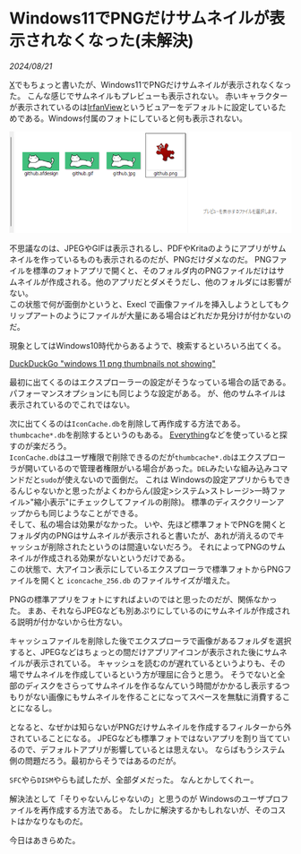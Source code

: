 # Windows11でPNGだけサムネイルが表示されなくなった(未解決)

<i>2024/08/21</i>

[X](https://x.com/hiro99ma/status/1825742753306914823)でもちょっと書いたが、Windows11でPNGだけサムネイルが表示されなくなった。
こんな感じでサムネイルもプレビューも表示されない。
赤いキャラクターが表示されているのは[IrfanView](https://www.irfanview.com/)というビュアーをデフォルトに設定しているためである。Windows付属のフォトにしていると何も表示されない。

![image](20240821a-1.png)

不思議なのは、JPEGやGIFは表示されるし、PDFやKritaのようにアプリがサムネイルを作っているものも表示されるのだが、PNGだけダメなのだ。
PNGファイルを標準のフォトアプリで開くと、そのフォルダ内のPNGファイルだけはサムネイルが作成される。他のアプリだとダメそうだし、他のフォルダには影響がない。  
この状態で何が面倒かというと、Execl で画像ファイルを挿入しようとしてもクリップアートのようにファイルが大量にある場合はどれだか見分けが付かないのだ。

現象としてはWindows10時代からあるようで、検索するといろいろ出てくる。

[DuckDuckGo "windows 11 png thumbnails not showing"](https://duckduckgo.com/?q=windows+11+png+thumbnails+not+showing&t=newext&atb=v440-7__&ia=web)

最初に出てくるのはエクスプローラーの設定がそうなっている場合の話である。
パフォーマンスオプションにも同じような設定がある。
が、他のサムネイルは表示されているのでこれではない。

次に出てくるのは`IconCache.db`を削除して再作成する方法である。
`thumbcache*.db`を削除するというのもある。
[Everything](https://www.voidtools.com/support/everything/)などを使っていると探すのが楽だろう。  
`IconCache.db`はユーザ権限で削除できるのだが`thumbcache*.db`はエクスプローラが開いているので管理者権限がいる場合があった。`DEL`みたいな組み込みコマンドだと`sudo`が使えないので面倒だ。
これは Windowsの設定アプリからもできるんじゃないかと思ったがよくわからん(設定>システム>ストレージ>一時ファイル>"縮小表示"にチェックしてファイルの削除)。
標準のディスククリーンアップからも同じようなことができる。  
そして、私の場合は効果がなかった。
いや、先ほど標準フォトでPNGを開くとフォルダ内のPNGはサムネイルが表示されると書いたが、あれが消えるのでキャッシュが削除されたというのは間違いないだろう。
それによってPNGのサムネイルが作成される効果がないというだけである。  
この状態で、大アイコン表示にしているエクスプローラで標準フォトからPNGファイルを開くと `iconcache_256.db` のファイルサイズが増えた。

PNGの標準アプリをフォトにすればよいのではと思ったのだが、関係なかった。
まあ、それならJPEGなども別あぷりにしているのにサムネイルが作成される説明が付かないから仕方ない。

キャッシュファイルを削除した後でエクスプローラで画像があるフォルダを選択すると、JPEGなどはちょっとの間だけアプリアイコンが表示された後にサムネイルが表示されている。
キャッシュを読むのが遅れているというよりも、その場でサムネイルを作成しているという方が理屈に合うと思う。
そうでないと全部のディスクをさらってサムネイルを作るなんていう時間がかかるし表示するつもりがない画像にもサムネイルを作ることになってスペースを無駄に消費することになるし。

となると、なぜかは知らないがPNGだけサムネイルを作成するフィルターから外されていることになる。
JPEGなども標準フォトではないアプリを割り当てているので、デフォルトアプリが影響しているとは思えない。
ならばもうシステム側の問題だろう。最初からそうではあるのだが。

`SFC`やら`DISM`やらも試したが、全部ダメだった。
なんとかしてくれー。

解決法として「そりゃないんじゃないの」と思うのが Windowsのユーザプロファイルを再作成する方法である。
たしかに解決するかもしれないが、そのコストはかなりなものだ。

今日はあきらめた。
